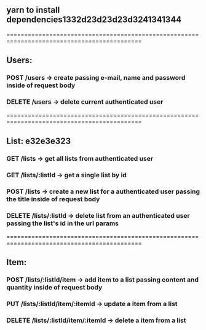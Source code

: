 ## yarn to install dependencies1332d23d23d23d3241341344

============================================================================================

## Users: 

### POST /users -> create passing e-mail, name and password inside of request body

### DELETE /users -> delete current authenticated user

============================================================================================

## List: e32e3e323

### GET /lists -> get all lists from authenticated user

### GET /lists/:listId -> get a single list by id

### POST /lists -> create a new list for a authenticated user passing the title inside of request body

### DELETE /lists/:listId -> delete list from an authenticated user passing the list's id in the url params

============================================================================================

## Item: 

### POST /lists/:listId/item -> add item to a list passing content and quantity inside of request body

### PUT /lists/:listId/item/:itemId -> update a item from a list

### DELETE /lists/:listId/item/:itemId -> delete a item from a list
